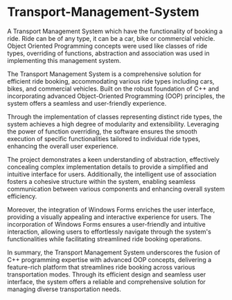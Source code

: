 # Transport-Management-System
A Transport Management System which have the functionality of booking a ride. Ride can be of any type, it can be a car, bike or commercial vehicle. Object Oriented Programming concepts were used like classes of ride types, overriding of functions, abstraction and association was used in implementing this management system. 

The Transport Management System is a comprehensive solution for efficient ride booking, accommodating various ride types including cars, bikes, and commercial vehicles. Built on the robust foundation of C++ and incorporating advanced Object-Oriented Programming (OOP) principles, the system offers a seamless and user-friendly experience.

Through the implementation of classes representing distinct ride types, the system achieves a high degree of modularity and extensibility. Leveraging the power of function overriding, the software ensures the smooth execution of specific functionalities tailored to individual ride types, enhancing the overall user experience.

The project demonstrates a keen understanding of abstraction, effectively concealing complex implementation details to provide a simplified and intuitive interface for users. Additionally, the intelligent use of association fosters a cohesive structure within the system, enabling seamless communication between various components and enhancing overall system efficiency.

Moreover, the integration of Windows Forms enriches the user interface, providing a visually appealing and interactive experience for users. The incorporation of Windows Forms ensures a user-friendly and intuitive interaction, allowing users to effortlessly navigate through the system's functionalities while facilitating streamlined ride booking operations.

In summary, the Transport Management System underscores the fusion of C++ programming expertise with advanced OOP concepts, delivering a feature-rich platform that streamlines ride booking across various transportation modes. Through its efficient design and seamless user interface, the system offers a reliable and comprehensive solution for managing diverse transportation needs.
